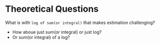 # Theoretical Questions

What is with `log of sum(or integral)` that makes estimation challenging?
* How aboue just sum(or integral) or just log?
* Or sum(or integral) of a log?
